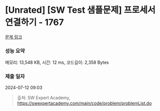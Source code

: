 # [Unrated] [SW Test 샘플문제] 프로세서 연결하기 - 1767 

[문제 링크](https://swexpertacademy.com/main/code/problem/problemDetail.do?contestProbId=AV4suNtaXFEDFAUf) 

### 성능 요약

메모리: 13,548 KB, 시간: 12 ms, 코드길이: 2,358 Bytes

### 제출 일자

2024-07-12 09:03



> 출처: SW Expert Academy, https://swexpertacademy.com/main/code/problem/problemList.do